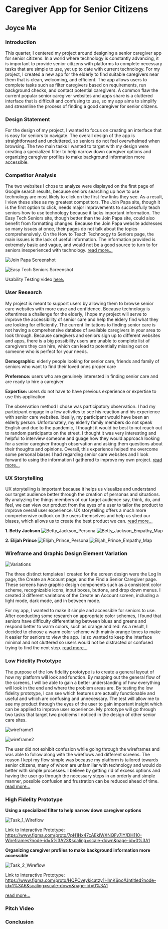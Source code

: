 # Caregiver App for Senior Citizens
## Joyce Ma

### Introduction

This quarter, I centered my project around designing a senior caregiver app for senior citizens. In a world where technology is constantly advancing, it is important to provide senior citizens with platforms to complete necessary tasks that are simple to use, yet up to date with current technology. For my project, I created a new app for the elderly to find suitable caregivers near them that is clean, welcoming, and efficient. The app allows users to complete tasks such as filter caregivers based on requirements, run background checks, and contact potential caregivers. A common flaw the current popular senior caregiver websites and apps share is a cluttered interface that is difficult and confusing to use, so my app aims to simplify and streamline the process of finding a good caregiver for senior citizens.

### Design Statement

For the design of my project, I wanted to focus on creating an interface that is easy for seniors to navigate. The overall design of the app is straightforward and uncluttered, so seniors do not feel overwhelmed when browsing. The two main tasks I wanted to target with my design were creating a specialized filter to help narrow down caregiver options and organizing caregiver profiles to make background information more accessible. 

### Competitor Analysis

The two websites I chose to analyze were displayed on the first page of Google search results, because seniors searching up how to use technology are most likely to click on the first few links they see. As a result, I view these sites as my greatest competitors. The Join Papa site, though it is the first option to click, needs major improvements to successfully teach seniors how to use technology because it lacks important information. The Easy Tech Seniors site, though better than the Join Papa site, could also benefit from formatting changes. Because the Join Papa website addresses so many issues at once, their pages do not talk about the topics comprehensively. On the How to Teach Technoogy to Seniors page, the main issues is the lack of useful information. The information provided is extremely basic and vague, and would not be a good source to turn to for seniors inexperienced with technology. [read more...](https://github.com/joycema-DH110/DH110-JOYCEMA/edit/main/Assignment%2001)

![Join Papa Screenshot](https://github.com/joycema-DH110/DH110-JOYCEMA/blob/main/Join%20Papa%20Screenshot.png)

![Easy Tech Seniors Screenshot](https://github.com/joycema-DH110/DH110-JOYCEMA/blob/main/Easy%20Tech%20Seniors%20Screenshot.png)

Usability Testing video [here.](https://drive.google.com/file/d/12gYJr7UeLXbd43dcpjhcdbJGak-mKOK6/view?usp=sharing)

### User Research

My project is meant to support users by allowing them to browse senior care websites with more ease and confidence. Because technology is oftentimes a challenge for the elderly, I hope my project will serve to improve the accessibility of senior care and help the eldery find what they are looking for efficiently. The current limitations to finding senior care is not having a comprehensive databse of available caregivers in your area to look through. Because caregivers and seniors sign up to different websites and apps, there is a big possibility users are unable to complete list of caregivers they can hire, which can lead to potentially missing out on someone who is perfect for your needs.

**Demographic:** elderly people looking for senior care, friends and family of seniors who want to find their loved ones proper care

**Preference:** users who are genuinely interested in finding senior care and are ready to hire a caregiver

**Expertise:** users do not have to have previous experience or expertise to use this application

The observation method I chose was participatory observation. I had my participant engage in a few activites to see his reaction and his experience with senior care websites. Ideally, my participant would have been an elderly person. Unfortunately, my elderly family members do not speak English and due to the pandemic, I thought it would be best to not reach out to random participants on the street. I thought it was very interesting and helpful to interview someone and guage how they would approach looking for a senior caregiver through observation and asking them questions about their thoughts and opinions. Overall, this experience helped me overcome some personal biases I had regarding senior care websites and I look forward to using the information I gathered to improve my own project. [read more...](https://github.com/joycema-DH110/DH110-JOYCEMA/blob/main/Assignment%2003)

### UX Storytelling

UX storytelling is important because it helps us visualize and understand our target audience better through the creation of personas and situations. By analyzing the things members of our target audience say, think, do, and feel, we can view our product from the eyes of a user to tailor the product to improve overall user experience. UX storytelling offers a much more comprehensive outlook on the users themselves and help us shed our biases, which allows us to create the best product we can. [read more...](https://github.com/joycema-DH110/DH110-JOYCEMA/blob/main/Assignment%2004)

**1. Betty Jackson**
![Betty_Jackson_Persona](BettyJacksonPersona1.jpg)
![Betty_Jackson_Empathy_Map](https://github.com/joycema-DH110/DH110-JOYCEMA/blob/main/BettyJacksonEmpathyMap.jpg)

**2. Elijah Prince**
![Elijah_Prince_Persona](ElijahPrincePersona.jpg)
![Elijah_Prince_Empathy_Map](ElijahPrinceEmpathyMap.jpg)

### Wireframe and Graphic Design Element Variation

![Variations](Variations.jpg)

The three distinct templates I created for the screen design were the Log In page, the Create an Account page, and the Find a Senior Caregiver page. These screens have graphic design components such as a consistent color scheme, recognizable icons, input boxes, buttons, and drop down menus. I created 3 different variations of the Create an Account screen, including a light mode, dark mode, and in between mode.

For my app, I wanted to make it simple and accessible for seniors to use. After conducting some research on appropriate color schemes, I found that seniors have difficulty differentiating between blues and greens and respond better to warm colors, such as orange and red. As a result, I decided to choose a warm color scheme with mainly orange tones to make it easier for seniors to view the app. I also wanted to keep the interface minimal and not cluttered so users would not be distracted or confused trying to find the next step. [read more...](https://github.com/joycema-DH110/DH110-JOYCEMA/blob/main/Assignment%206%20%26%207)

### Low Fidelity Prototype

The purpose of the low fidelity prototype is to create a general layout of how my platform will look and function. By mapping out the general flow of the screens, I will be able to gain a better understanding of how everything will look in the end and where the problem areas are. By testing the low fidelity prototype, I can see which features are actually functionable and useful and which are confusing and unnecessary. The test will allow me to see my product through the eyes of the user to gain important insight which can be applied to improve user experience. My prototype will go through two tasks that target two problems I noticed in the design of other senior care sites.

![wireframe1](wireframe1.jpg)

![wireframe2](wireframe2.jpg)

The user did not exhibit confusion while going through the wireframes and was able to follow along with the wireflows and different screens. The reason I kept my flow simple was because my platform is tailored towards senior citizens, many of whom are unfamiliar with technology and would do better with simple processes. I believe by getting rid of excess options and having the user go through the necessary steps in an orderly and simple manner, possible confusion and frustration can be reduced ahead of time. [read more...](https://github.com/joycema-DH110/DH110-JOYCEMA/blob/main/Assignment%2005)

### High Fidelity Prototype

**Using a specialized filter to help narrow down caregiver options**

![Task_1_Wireflow](Task1Wireflow.jpg)

Link to Interactive Prototype: https://www.figma.com/proto/7pH1Hx47cAEklWXNQFv7lY/DH110-Wireframes?node-id=5%3A23&scaling=scale-down&page-id=0%3A1

**Organizing caregiver profiles to make background information more accessible**

![Task_2_Wireflow](Task2Wireflows.jpg)

Link to Interactive Prototype: https://www.figma.com/proto/HQPCveykicatzy1HlmK6po/Untitled?node-id=1%3A6&scaling=scale-down&page-id=0%3A1

[read more...](https://github.com/joycema-DH110/DH110-JOYCEMA/blob/main/Assignment%206%20%26%207)

### Pitch Video



### Conclusion



